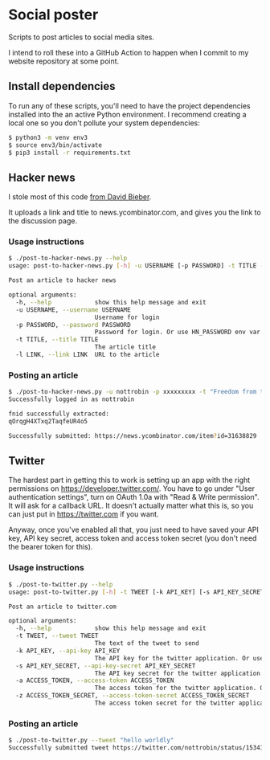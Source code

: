 # Social poster

Scripts to post articles to social media sites.

I intend to roll these into a GitHub Action to happen when I commit to my website repository at some point.

## Install dependencies

To run any of these scripts, you'll need to have the project dependencies installed into the an active Python environment. I recommend creating a local one so you don't pollute your system dependencies:

``` bash
$ python3 -m venv env3
$ source env3/bin/activate
$ pip3 install -r requirements.txt
```

## Hacker news

I stole most of this code [from David Bieber](https://davidbieber.com/snippets/2020-05-02-hackernews-submit/).

It uploads a link and title to news.ycombinator.com, and gives you the link to the discussion page.

### Usage instructions

``` bash
$ ./post-to-hacker-news.py --help
usage: post-to-hacker-news.py [-h] -u USERNAME [-p PASSWORD] -t TITLE -l LINK

Post an article to hacker news

optional arguments:
  -h, --help            show this help message and exit
  -u USERNAME, --username USERNAME
                        Username for login
  -p PASSWORD, --password PASSWORD
                        Password for login. Or use HN_PASSWORD env var.
  -t TITLE, --title TITLE
                        The article title
  -l LINK, --link LINK  URL to the article
```

### Posting an article

``` bash
$ ./post-to-hacker-news.py -u nottrobin -p xxxxxxxxx -t "Freedom from the tyranny of metrics" -l "https://robinwinslow.uk/freedom-from-the-tyranny-of-metrics"
Successfully logged in as nottrobin

fnid successfully extracted:
qOrqgH4XTxq2TaqfeUR4o5

Successfully submitted: https://news.ycombinator.com/item?id=31638829
```

## Twitter

The hardest part in getting this to work is setting up an app with the right permissions on https://developer.twitter.com/. You have to go under "User authentication settings", turn on OAuth 1.0a with "Read & Write permission". It will ask for a callback URL. It doesn't actually matter what this is, so you can just put in https://twitter.com if you want.

Anyway, once you've enabled all that, you just need to have saved your API key, API key secret, access token and access token secret (you don't need the bearer token for this).

### Usage instructions

``` bash
$ ./post-to-twitter.py --help
usage: post-to-twitter.py [-h] -t TWEET [-k API_KEY] [-s API_KEY_SECRET] [-a ACCESS_TOKEN] [-z ACCESS_TOKEN_SECRET]

Post an article to twitter.com

optional arguments:
  -h, --help            show this help message and exit
  -t TWEET, --tweet TWEET
                        The text of the tweet to send
  -k API_KEY, --api-key API_KEY
                        The API key for the twitter application. Or use TWITTER_API_KEY env var.
  -s API_KEY_SECRET, --api-key-secret API_KEY_SECRET
                        The API key secret for the twitter application. Or use TWITTER_API_KEY_SECRET env var.
  -a ACCESS_TOKEN, --access-token ACCESS_TOKEN
                        The access token for the twitter application. Or use TWITTER_ACCESS_TOKEN env var.
  -z ACCESS_TOKEN_SECRET, --access-token-secret ACCESS_TOKEN_SECRET
                        The access token secret for the twitter application. Or use TWITTER_ACCESS_TOKEN_SECRET env var.
```

### Posting an article

``` bash
$ ./post-to-twitter.py --tweet "hello worldly"
Successfully submitted tweet https://twitter.com/nottrobin/status/1534172049517727746
```
